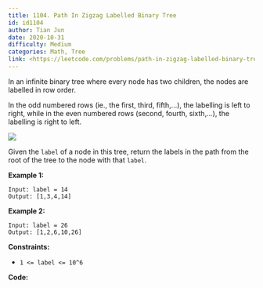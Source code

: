 ```yaml
---
title: 1104. Path In Zigzag Labelled Binary Tree
id: id1104
author: Tian Jun
date: 2020-10-31
difficulty: Medium
categories: Math, Tree
link: <https://leetcode.com/problems/path-in-zigzag-labelled-binary-tree/description/>
---
```


In an infinite binary tree where every node has two children, the nodes are
labelled in row order.

In the odd numbered rows (ie., the first, third, fifth,...), the labelling is
left to right, while in the even numbered rows (second, fourth, sixth,...),
the labelling is right to left.

![](https://assets.leetcode.com/uploads/2019/06/24/tree.png)

Given the `label` of a node in this tree, return the labels in the path from
the root of the tree to the node with that `label`.



**Example 1:**
            
	Input: label = 14    
	Output: [1,3,4,14]    

**Example 2:**
            
	Input: label = 26    
	Output: [1,2,6,10,26]    



**Constraints:**

  * `1 <= label <= 10^6`


**Code:**
